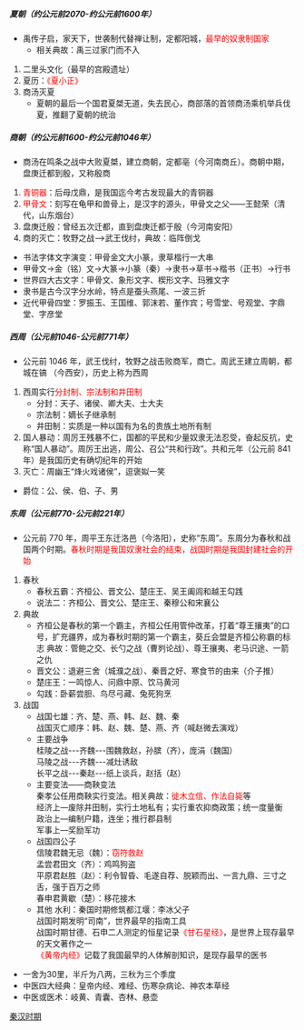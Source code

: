 ##### 夏朝（约公元前2070-约公元前1600年）

- 禹传子启，家天下，世袭制代替禅让制，定都阳城，<font color=red>最早的奴隶制国家</font>
   - 相关典故：禹三过家门而不入
1. 二里头文化（最早的宫殿遗址）
2. 夏历：<font color=red>《夏小正》</font>
3. 商汤灭夏
   - 夏朝的最后一个国君夏桀无道，失去民心，商部落的首领商汤乘机举兵伐夏，推翻了夏朝的统治

##### 商朝（约公元前1600-约公元前1046年）

- 商汤在鸣条之战中大败夏桀，建立商朝，定都亳（今河南商丘）。商朝中期，盘庚迁都到殷，又称殷商
1. <font color=red>青铜器</font>：后母戊鼎，是我国迄今考古发现最大的青铜器
2. <font color=red>甲骨文</font>：刻写在龟甲和兽骨上，是汉字的源头，甲骨文之父——王懿荣（清代，山东烟台）
3. 盘庚迁殷：曾经五次迁都，直到盘庚迁都于殷（今河南安阳）
4. 商的灭亡：牧野之战—>武王伐纣，典故：临阵倒戈
- 书法字体文字演变：甲骨金文大小篆，隶草楷行一大串
- 甲骨文->金（铭）文->大篆->小篆（秦）->隶书->草书->楷书（正书）->行书
- 世界四大古文字：甲骨文、象形文字、楔形文字、玛雅文字
- 隶书是古今汉字分水岭，特点是蚕头燕尾、一波三折
- 近代甲骨四堂：罗振玉、王国维、郭沫若、董作宾；号雪堂、号观堂、字鼎堂、字彦堂

##### 西周（公元前1046-公元前771年）

- 公元前 1046 年，武王伐纣，牧野之战击败商军，商亡。周武王建立周朝，都城在镐 （今西安），历史上称为西周

1. 西周实行<font color=red>分封制、宗法制和井田制</font>
   - 分封：天子、诸侯、卿大夫、士大夫
   - 宗法制：嫡长子继承制
   - 井田制：实质是一种以国有为名的贵族土地所有制
2. 国人暴动：周厉王残暴不仁，国都的平民和少量奴隶无法忍受，奋起反抗，史称“国人暴动”。周厉王出逃，周公、召公“共和行政”。共和元年（公元前 841 年）是我国历史有确切纪年的开始
3. 灭亡：周幽王“烽火戏诸侯”，逗褒姒一笑
- 爵位：公、侯、伯、子、男

##### 东周（公元前770-公元前221年）

- 公元前 770 年，周平王东迁洛邑（今洛阳），史称“东周”。东周分为春秋和战国两个时期。<font color=red>春秋时期是我国奴隶社会的结束，战国时期是我国封建社会的开始</font>
1. 春秋
   - 春秋五霸：齐桓公、晋文公、楚庄王、吴王阖闾和越王勾践
   - 说法二：齐桓公、晋文公、楚庄王、秦穆公和宋襄公
2. 典故
   - 齐桓公是春秋的第一个霸主，齐桓公任用管仲改革，打着“尊王攘夷”的口号，扩充疆界，成为春秋时期的第一个霸主，葵丘会盟是齐桓公称霸的标志
   典故：管鲍之交、长勺之战（曹刿论战）、尊王攘夷、老马识途、一箭之仇
   - 晋文公：退避三舍（城濮之战）、秦晋之好、寒食节的由来（介子推）
   - 楚庄王：一鸣惊人、问鼎中原、饮马黄河
   - 勾践：卧薪尝胆、鸟尽弓藏、兔死狗烹
2. 战国
   - 战国七雄：齐、楚、燕、韩、赵、魏、秦  
   战国灭亡顺序：韩、赵、魏、楚、燕、齐（喊赵微去演戏）
   - 主要战争  
   桂陵之战---齐魏---围魏救赵，孙膑（齐），庞涓（魏国）  
   马陵之战---齐魏---减灶诱敌  
   长平之战---秦赵---纸上谈兵，赵括（赵）
   - 主要变法——商鞅变法  
   秦孝公任用商鞅实行变法。相关典故：<font color=red>徙木立信、作法自毙</font>等  
   经济上—废除井田制，实行土地私有；实行重农抑商政策；统一度量衡  
   政治上—编制户籍，连坐；推行郡县制  
   军事上—奖励军功
   - 战国四公子  
   信陵君魏无忌（魏）：<font color=red>窃符救赵</font>  
   孟尝君田文（齐）：鸡鸣狗盗  
   平原君赵胜（赵）：利令智昏、毛遂自荐、脱颖而出、一言九鼎、三寸之舌，强于百万之师  
   春申君黄歇（楚）：移花接木
   - 其他
   水利：秦国时期修筑都江堰：李冰父子  
   战国时期发明“司南”，世界最早的指南工具  
   战国时期甘德、石申二人测定的恒星记录<font color=red>《甘石星经》</font>，是世界上现存最早的天文著作之一  
   <font color=red>《黄帝内经》</font>记载了我国最早的人体解剖知识，是现存最早的医书  
- 一舍为30里，半斤为八两，三秋为三个季度
- 中医四大经典：皇帝内经、难经、伤寒杂病论、神农本草经
- 中医或医术：岐黄、青囊、杏林、悬壶

[秦汉时期](lsrw/zggds/qhsq)